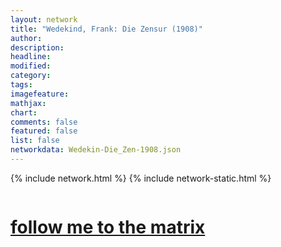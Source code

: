 ```yaml
---
layout: network
title: "Wedekind, Frank: Die Zensur (1908)"
author:
description:
headline:
modified:
category:
tags: 
imagefeature: 
mathjax: 
chart: 
comments: false
featured: false
list: false
networkdata: Wedekin-Die_Zen-1908.json
---
```

{% include network.html %}
{% include network-static.html %}
<div class="row">
  <div class="small-5 small-centered columns"><a href="/matrix0008"><h1>follow me to the matrix</h1></a>
</div>
</div>
